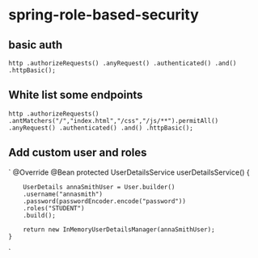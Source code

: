 # spring-role-based-security

## basic auth

`
http
		.authorizeRequests()
		.anyRequest()
		.authenticated()
		.and()
		.httpBasic();
`
## White list some endpoints

`
	http
		.authorizeRequests()
		.antMatchers("/","index.html","/css","/js/**").permitAll()
		.anyRequest()
		.authenticated()
		.and()
		.httpBasic();
`

## Add  custom user and roles
`
	@Override
	@Bean
	protected UserDetailsService userDetailsService() {

		UserDetails annaSmithUser = User.builder()
		.username("annasmith")
		.password(passwordEncoder.encode("password"))
		.roles("STUDENT")
		.build();
		
		return new InMemoryUserDetailsManager(annaSmithUser);
	}
`
